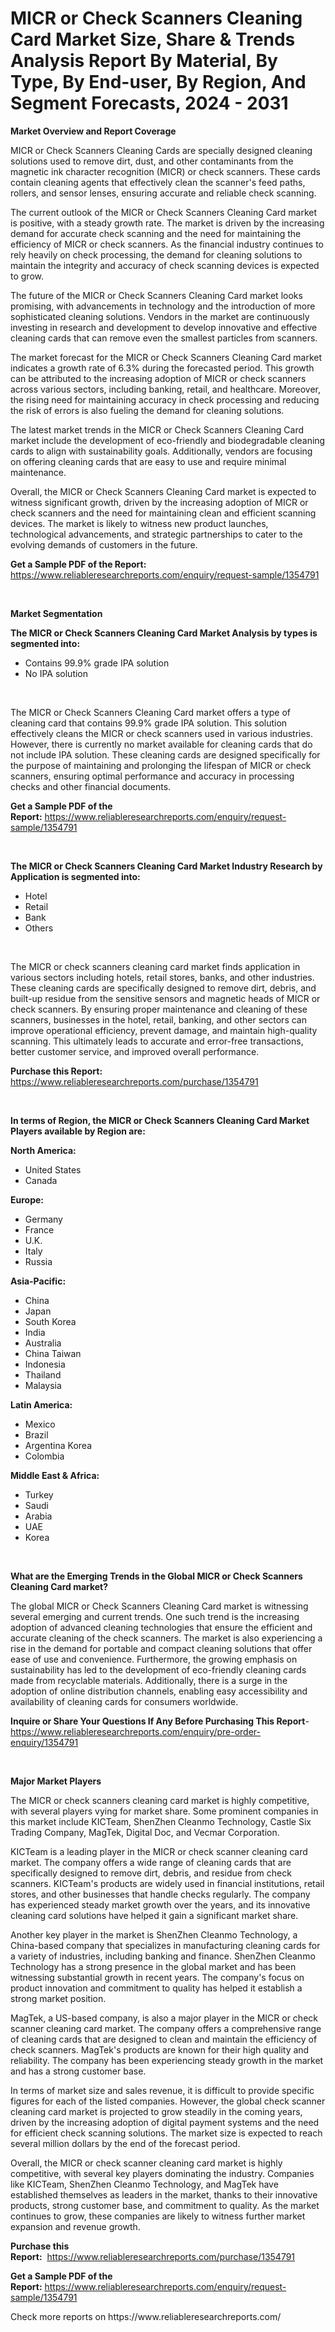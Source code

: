 <p><h1>MICR or Check Scanners Cleaning Card Market Size, Share & Trends Analysis Report By Material, By Type, By End-user, By Region, And Segment Forecasts, 2024 - 2031</h1></p><p><strong>Market Overview and Report Coverage</strong></p>
<p><p>MICR or Check Scanners Cleaning Cards are specially designed cleaning solutions used to remove dirt, dust, and other contaminants from the magnetic ink character recognition (MICR) or check scanners. These cards contain cleaning agents that effectively clean the scanner's feed paths, rollers, and sensor lenses, ensuring accurate and reliable check scanning.</p><p>The current outlook of the MICR or Check Scanners Cleaning Card market is positive, with a steady growth rate. The market is driven by the increasing demand for accurate check scanning and the need for maintaining the efficiency of MICR or check scanners. As the financial industry continues to rely heavily on check processing, the demand for cleaning solutions to maintain the integrity and accuracy of check scanning devices is expected to grow.</p><p>The future of the MICR or Check Scanners Cleaning Card market looks promising, with advancements in technology and the introduction of more sophisticated cleaning solutions. Vendors in the market are continuously investing in research and development to develop innovative and effective cleaning cards that can remove even the smallest particles from scanners.</p><p>The market forecast for the MICR or Check Scanners Cleaning Card market indicates a growth rate of 6.3% during the forecasted period. This growth can be attributed to the increasing adoption of MICR or check scanners across various sectors, including banking, retail, and healthcare. Moreover, the rising need for maintaining accuracy in check processing and reducing the risk of errors is also fueling the demand for cleaning solutions.</p><p>The latest market trends in the MICR or Check Scanners Cleaning Card market include the development of eco-friendly and biodegradable cleaning cards to align with sustainability goals. Additionally, vendors are focusing on offering cleaning cards that are easy to use and require minimal maintenance.</p><p>Overall, the MICR or Check Scanners Cleaning Card market is expected to witness significant growth, driven by the increasing adoption of MICR or check scanners and the need for maintaining clean and efficient scanning devices. The market is likely to witness new product launches, technological advancements, and strategic partnerships to cater to the evolving demands of customers in the future.</p></p>
<p><strong>Get a Sample PDF of the Report:</strong> <a href="https://www.reliableresearchreports.com/enquiry/request-sample/1354791">https://www.reliableresearchreports.com/enquiry/request-sample/1354791</a></p>
<p>&nbsp;</p>
<p><strong>Market Segmentation</strong></p>
<p><strong>The MICR or Check Scanners Cleaning Card Market Analysis by types is segmented into:</strong></p>
<p><ul><li>Contains 99.9% grade IPA solution</li><li>No IPA solution</li></ul></p>
<p>&nbsp;</p>
<p><p>The MICR or Check Scanners Cleaning Card market offers a type of cleaning card that contains 99.9% grade IPA solution. This solution effectively cleans the MICR or check scanners used in various industries. However, there is currently no market available for cleaning cards that do not include IPA solution. These cleaning cards are designed specifically for the purpose of maintaining and prolonging the lifespan of MICR or check scanners, ensuring optimal performance and accuracy in processing checks and other financial documents.</p></p>
<p><strong>Get a Sample PDF of the Report:</strong>&nbsp;<a href="https://www.reliableresearchreports.com/enquiry/request-sample/1354791">https://www.reliableresearchreports.com/enquiry/request-sample/1354791</a></p>
<p>&nbsp;</p>
<p><strong>The MICR or Check Scanners Cleaning Card Market Industry Research by Application is segmented into:</strong></p>
<p><ul><li>Hotel</li><li>Retail</li><li>Bank</li><li>Others</li></ul></p>
<p>&nbsp;</p>
<p><p>The MICR or check scanners cleaning card market finds application in various sectors including hotels, retail stores, banks, and other industries. These cleaning cards are specifically designed to remove dirt, debris, and built-up residue from the sensitive sensors and magnetic heads of MICR or check scanners. By ensuring proper maintenance and cleaning of these scanners, businesses in the hotel, retail, banking, and other sectors can improve operational efficiency, prevent damage, and maintain high-quality scanning. This ultimately leads to accurate and error-free transactions, better customer service, and improved overall performance.</p></p>
<p><strong>Purchase this Report:</strong>&nbsp; <a href="https://www.reliableresearchreports.com/purchase/1354791">https://www.reliableresearchreports.com/purchase/1354791</a></p>
<p>&nbsp;</p>
<p><strong>In terms of Region, the MICR or Check Scanners Cleaning Card Market Players available by Region are:</strong></p>
<p>
    <p> <strong> North America: </strong>
        <ul>
            <li>United States</li>
            <li>Canada</li>
        </ul>
        </p> 
    <p> <strong> Europe: </strong>
        <ul>
            <li>Germany</li>
            <li>France</li>
            <li>U.K.</li>
            <li>Italy</li>
            <li>Russia</li>
        </ul>
        </p> 
    <p> <strong> Asia-Pacific: </strong>
        <ul>
            <li>China</li>
            <li>Japan</li>
            <li>South Korea</li>
            <li>India</li>
            <li>Australia</li>
            <li>China Taiwan</li>
            <li>Indonesia</li>
            <li>Thailand</li>
            <li>Malaysia</li>
        </ul>
        </p> 
    <p> <strong> Latin America: </strong>
        <ul>
            <li>Mexico</li>
            <li>Brazil</li>
            <li>Argentina Korea</li>
            <li>Colombia</li>
        </ul>
        </p> 
    <p> <strong> Middle East & Africa: </strong>
        <ul>
            <li>Turkey</li>
            <li>Saudi</li>
            <li>Arabia</li>
            <li>UAE</li>
            <li>Korea</li>
        </ul>
    </p>
    </p>
<p>&nbsp;</p>
<p><strong>What are the Emerging Trends in the Global MICR or Check Scanners Cleaning Card market?</strong></p>
<p><p>The global MICR or Check Scanners Cleaning Card market is witnessing several emerging and current trends. One such trend is the increasing adoption of advanced cleaning technologies that ensure the efficient and accurate cleaning of the check scanners. The market is also experiencing a rise in the demand for portable and compact cleaning solutions that offer ease of use and convenience. Furthermore, the growing emphasis on sustainability has led to the development of eco-friendly cleaning cards made from recyclable materials. Additionally, there is a surge in the adoption of online distribution channels, enabling easy accessibility and availability of cleaning cards for consumers worldwide.</p></p>
<p><strong>Inquire or Share Your Questions If Any Before Purchasing This Report</strong>- <a href="https://www.reliableresearchreports.com/enquiry/pre-order-enquiry/1354791">https://www.reliableresearchreports.com/enquiry/pre-order-enquiry/1354791</a></p>
<p>&nbsp;</p>
<p><strong>Major Market Players</strong></p>
<p><p>The MICR or check scanners cleaning card market is highly competitive, with several players vying for market share. Some prominent companies in this market include KICTeam, ShenZhen Cleanmo Technology, Castle Six Trading Company, MagTek, Digital Doc, and Vecmar Corporation.</p><p>KICTeam is a leading player in the MICR or check scanner cleaning card market. The company offers a wide range of cleaning cards that are specifically designed to remove dirt, debris, and residue from check scanners. KICTeam's products are widely used in financial institutions, retail stores, and other businesses that handle checks regularly. The company has experienced steady market growth over the years, and its innovative cleaning card solutions have helped it gain a significant market share.</p><p>Another key player in the market is ShenZhen Cleanmo Technology, a China-based company that specializes in manufacturing cleaning cards for a variety of industries, including banking and finance. ShenZhen Cleanmo Technology has a strong presence in the global market and has been witnessing substantial growth in recent years. The company's focus on product innovation and commitment to quality has helped it establish a strong market position.</p><p>MagTek, a US-based company, is also a major player in the MICR or check scanner cleaning card market. The company offers a comprehensive range of cleaning cards that are designed to clean and maintain the efficiency of check scanners. MagTek's products are known for their high quality and reliability. The company has been experiencing steady growth in the market and has a strong customer base.</p><p>In terms of market size and sales revenue, it is difficult to provide specific figures for each of the listed companies. However, the global check scanner cleaning card market is projected to grow steadily in the coming years, driven by the increasing adoption of digital payment systems and the need for efficient check scanning solutions. The market size is expected to reach several million dollars by the end of the forecast period.</p><p>Overall, the MICR or check scanner cleaning card market is highly competitive, with several key players dominating the industry. Companies like KICTeam, ShenZhen Cleanmo Technology, and MagTek have established themselves as leaders in the market, thanks to their innovative products, strong customer base, and commitment to quality. As the market continues to grow, these companies are likely to witness further market expansion and revenue growth.</p></p>
<p><strong>Purchase this Report:</strong>&nbsp;&nbsp;<a href="https://www.reliableresearchreports.com/purchase/1354791">https://www.reliableresearchreports.com/purchase/1354791</a></p>
<p></p>
<p><strong>Get a Sample PDF of the Report:</strong>&nbsp;<a href="https://www.reliableresearchreports.com/enquiry/request-sample/1354791">https://www.reliableresearchreports.com/enquiry/request-sample/1354791</a></p>
<p>Check more reports on https://www.reliableresearchreports.com/</p>